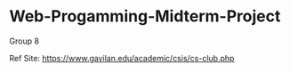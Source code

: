# Web-Progamming-Midterm-Project
Group 8

Ref Site: https://www.gavilan.edu/academic/csis/cs-club.php
